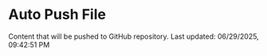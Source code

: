 # Auto Push File

Content that will be pushed to GitHub repository.
Last updated: 06/29/2025, 09:42:51 PM